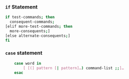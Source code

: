 ### `if` Statement

```bash
if test-commands; then
  consequent-commands;
[elif more-test-commands; then
  more-consequents;]
[else alternate-consequents;]
fi
```

### `case`  statement

```bash
    case word in
        [ [(] pattern [| pattern]…) command-list ;;]…
    esac
```